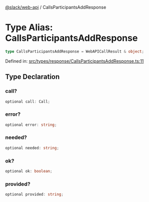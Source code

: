 [@slack/web-api](../index.md) / CallsParticipantsAddResponse

# Type Alias: CallsParticipantsAddResponse

```ts
type CallsParticipantsAddResponse = WebAPICallResult & object;
```

Defined in: [src/types/response/CallsParticipantsAddResponse.ts:11](https://github.com/slackapi/node-slack-sdk/blob/main/packages/web-api/src/types/response/CallsParticipantsAddResponse.ts#L11)

## Type Declaration

### call?

```ts
optional call: Call;
```

### error?

```ts
optional error: string;
```

### needed?

```ts
optional needed: string;
```

### ok?

```ts
optional ok: boolean;
```

### provided?

```ts
optional provided: string;
```
